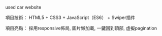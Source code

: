 used car website

項目技術：
HTML5 + CSS3 + JavaScript（ES6） + Swiper插件

項目亮點：
採用responsive佈局, 圖片懶加載, 一鍵回到頂部, 虛擬pagination
